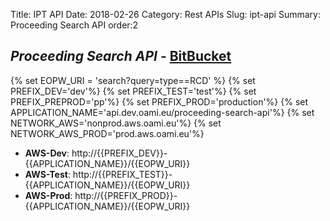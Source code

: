 Title: IPT API
Date: 2018-02-26
Category: Rest APIs
Slug: ipt-api
Summary: Proceeding Search API
order:2

## _Proceeding Search API_ - <a href="https://git.euipo.europa.eu/projects/IPT/repos/proceeding-search-api/browse" target="_blank">BitBucket</a>

{% set EOPW_URI = 'search?query=type==RCD' %}
{% set PREFIX_DEV='dev'%}
{% set PREFIX_TEST='test'%}
{% set PREFIX_PREPROD='pp'%}
{% set PREFIX_PROD='production'%}
{% set APPLICATION_NAME='api.dev.oami.eu/proceeding-search-api'%}
{% set NETWORK_AWS='nonprod.aws.oami.eu'%}
{% set NETWORK_AWS_PROD='prod.aws.oami.eu'%}

- **AWS-Dev**:  http://{{PREFIX_DEV}}-{{APPLICATION_NAME}}/{{EOPW_URI}}
- **AWS-Test**:  http://{{PREFIX_TEST}}-{{APPLICATION_NAME}}/{{EOPW_URI}}
- **AWS-Prod**:  http://{{PREFIX_PROD}}-{{APPLICATION_NAME}}/{{EOPW_URI}}


